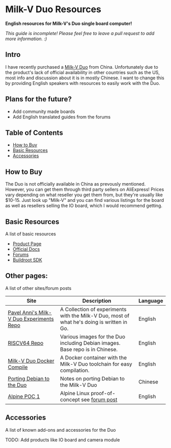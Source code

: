 # Milk-V Duo Resources
**English resources for Milk-V's Duo single board computer!**

_This guide is incomplete! Please feel free to leave a pull request to add more information. :)_

## Intro

I have recently purchased a [Milk-V Duo](https://milkv.io/duo) from China. Unfortunately due to the product's lack of official availability in other countries such as the US, most info and discussion about it is in mostly Chinese. I want to change this by providing English speakers with resources to easily work with the Duo.

## Plans for the future?

* Add community made boards
* Add English translated guides from the forums

## Table of Contents

* [How to Buy](#how-to-buy)
* [Basic Resources](#basic-resources)
* [Accessories](#accessories)

## How to Buy

The Duo is not officially available in China as prevously mentioned. However, you can get them through third party sellers on AliExpress! Prices vary depending on what reseller you get them from, but they're usually like $10-15. Just look up "Milk-V" and you can find various listings for the board as well as resellers selling the IO board, which I would recommend getting.

## Basic Resources

A list of basic resources

* [Product Page](https://milkv.io/duo)
* [Official Docs](https://milkv.io/docs/home)
* [Forums](https://community.milkv.io/c/duo/5)
* [Buildroot SDK](https://github.com/milkv-duo/duo-buildroot-sdk)

## Other pages:

A list of other sites/forum posts

|Site|Description|Language|
|-|-|-|
|[Pavel Anni's Milk-V Duo Experiments Repo](https://github.com/pavelanni/milkv-duo-experiments/tree/main)|A Collection of experiments with the Milk-V Duo, most of what he's doing is written in Go.|English|
|[RISCV64 Repo](https://github.com/hongwenjun/riscv64/tree/main/milkv-duo)|Various images for the Duo including Debian images. Base repo is in Chinese.|English|
|[Milk-V Duo Docker Compile](https://github.com/aidancrowther/Milk-V-Duo-Docker-Compile)|A Docker container with the Milk-V Duo toolchain for easy compilation.|English|
|[Porting Debian to the Duo](https://www.taterli.com/9532/)|Notes on porting Debian to the Milk-V Duo|Chinese|
|[Alpine POC 1](https://github.com/cwt/duo-buildroot-sdk/tree/poc1)|Alpine Linux proof-of-concept see [forum post](https://community.milkv.io/t/alpine-linux-on-the-duo/700)|English|

## Accessories

A list of known add-ons and accessories for the Duo

TODO: Add products like IO board and camera module

